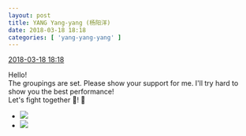 ```yaml
---
layout: post
title: YANG Yang-yang (杨阳洋)
date: 2018-03-18 18:18
categories: [ 'yang-yang-yang' ]
---
```


<div class="weibo-info">
  <a href="https://weibo.com/6505664746/G7XVK60m1">2018-03-18 18:18</a>
</div>

Hello!  
The groupings are set. Please show your support for me. I'll try hard to show you the best performance!  
Let's fight together :muscle:! 🤗

<!-- more -->

<ul class="weibo-pic-list-1">
  <li class="weibo-pic">
    <a href="//wx4.sinaimg.cn/mw690/0076h6Aygy1fph4p9y6u3j31400min5r.jpg"><img src="//wx4.sinaimg.cn/thumb150/0076h6Aygy1fph4p9y6u3j31400min5r.jpg"/></a>
  </li>
  <li class="weibo-pic">
    <a href="//wx4.sinaimg.cn/mw690/0076h6Aygy1fph4pazt3sj30p713ttfq.jpg"><img src="//wx4.sinaimg.cn/thumb150/0076h6Aygy1fph4pazt3sj30p713ttfq.jpg"/></a>
  </li>
</ul>
